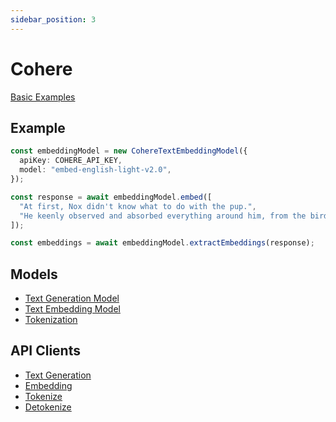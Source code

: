 ```yaml
---
sidebar_position: 3
---
```


# Cohere

[Basic Examples](https://github.com/lgrammel/ai-utils.js/tree/main/examples/basic/src/model-provider/cohere)

## Example

```ts
const embeddingModel = new CohereTextEmbeddingModel({
  apiKey: COHERE_API_KEY,
  model: "embed-english-light-v2.0",
});

const response = await embeddingModel.embed([
  "At first, Nox didn't know what to do with the pup.",
  "He keenly observed and absorbed everything around him, from the birds in the sky to the trees in the forest.",
]);

const embeddings = await embeddingModel.extractEmbeddings(response);
```

## Models

- [Text Generation Model](/api/classes/CohereTextGenerationModel)
- [Text Embedding Model](/api/classes/CohereTextEmbeddingModel)
- [Tokenization](/api/classes/CohereTokenizer)

## API Clients

- [Text Generation](/api/modules/#generatecoheretextcompletion)
- [Embedding](/api/modules/#generatecohereembedding)
- [Tokenize](/api/modules/#tokenizecohere)
- [Detokenize](/api/modules/#detokenizecohere)
